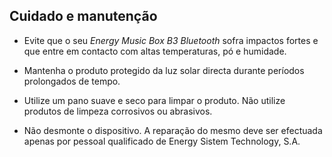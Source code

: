 ## Cuidado e manutenção

* Evite que o seu *Energy Music Box B3 Bluetooth* sofra impactos fortes e que entre em contacto com altas temperaturas, pó e humidade.

* Mantenha o produto protegido da luz solar directa durante períodos prolongados de tempo.

* Utilize um pano suave e seco para limpar o produto. Não utilize produtos de limpeza corrosivos ou abrasivos.

* Não desmonte o dispositivo. A reparação do mesmo deve ser efectuada apenas por pessoal qualificado de Energy Sistem Technology, S.A.


